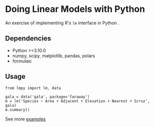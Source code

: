 # Doing Linear Models with Python

An exercise of implementing R's `lm` interface in Python .

## Dependencies

- Python >=3.10.0
- numpy, scipy, matplotlib, pandas, polars
- formulaic 

## Usage

```
from lmpy import lm, data

gala = data('gala', package='faraway')
m = lm('Species ~ Area + Adjacent + Elevation + Nearest + Scruz', gala)
m.summary()
```

See more [examples](./example/)